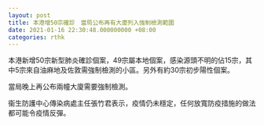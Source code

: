 ```yaml
---
layout: post
title: 本港增50宗確診　當局公布再有大廈列入強制檢測範圍
date: 2021-01-16 22:30:48.000000000 +08:00
categories: rthk
---
```


本港新增50宗新型肺炎確診個案，49宗屬本地個案，感染源頭不明的佔15宗，其中5宗來自油麻地及佐敦需強制檢測的小區。另外有約30宗初步陽性個案。

當局晚上再公布兩幢大廈需要強制檢測。

衞生防護中心傳染病處主任張竹君表示，疫情仍未穩定，任何放寬防疫措施的做法都可能令疫情反彈。
